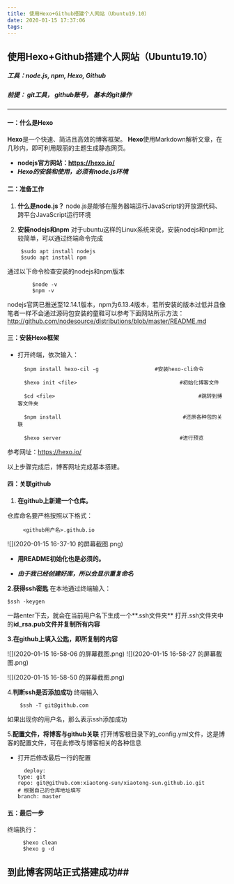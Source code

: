```yaml
---
title: 使用Hexo+Github搭建个人网站（Ubuntu19.10）
date: 2020-01-15 17:37:06
tags:
---
```

## 使用Hexo+Github搭建个人网站（Ubuntu19.10）
##### 工具：node.js, npm, Hexo, Github
##### 前提： git工具， github账号， 基本的git操作
---
#### 一：什么是Hexo
**Hexo**是一个快速、简洁且高效的博客框架。 **Hexo**使用Markdown解析文章，在几秒内，即可利用靓丽的主题生成静态网页。
+ **nodejs官方网站：https://hexo.io/**
+ ***Hexo的安装和使用，必须有node.js环境***

#### 二：准备工作
1. **什么是node.js？**
node.js是能够在服务器端运行JavaScript的开放源代码、跨平台JavaScript运行环境
2. **安装nodejs和npm**
对于ubuntu这样的Linux系统来说，安装nodejs和npm比较简单，可以通过终端命令完成


        $sudo apt install nodejs
        $sudo apt install npm
        
通过以下命令检查安装的nodejs和npm版本

            $node -v
            $npm -v
        
nodejs官网已推送至12.14.1版本，npm为6.13.4版本，若所安装的版本过低并且像笔者一样不会通过源码包安装的童鞋可以参考下面网站所示方法：http://github.com/nodesource/distributions/blob/master/README.md

#### 三：安装Hexo框架
+ 打开终端，依次输入：


        $npm install hexo-cil -g                  #安装hexo-cli命令
        
        $hexo init <file>                                 #初始化博客文件
        
        $cd <file>                                              #跳转到博客文件夹
        
        $npm install                                       #还原各种包的关联
        
        $hexo server                                      #进行预览
 参考网址：https://hexo.io/
 
 以上步骤完成后，博客网址完成基本搭建。
 

 #### 四：关联github
 1. **在github上新建一个仓库。**
 
 仓库命名要严格按照以下格式：
 
 
         <github用户名>.github.io

![](2020-01-15 16-37-10 的屏幕截图.png)
+ **用README初始化也是必须的。**

+  ***由于我已经创建好库，所以会显示重复命名***

**2.获得ssh密匙**
  在本地通过终端输入：
  
  
  
    $ssh -keygen
    
一路enter下去，就会在当前用户名下生成一个**.ssh文件夹**
打开.ssh文件夹中的**id_rsa.pub文件并复制所有内容**


**3.在github上填入公匙，即所复制的内容**

 ![](2020-01-15 16-58-06 的屏幕截图.png)
  ![](2020-01-15 16-58-27 的屏幕截图.png)

![](2020-01-15 16-58-50 的屏幕截图.png)

4.**判断ssh是否添加成功**
终端输入


         
        $ssh -T git@github.com
        
如果出现你的用户名，那么表示ssh添加成功

5.**配置文件，将博客与github关联**
打开博客根目录下的_config.yml文件，这是博客的配置文件，可在此修改与博客相关的各种信息
+ 打开后修改最后一行的配置


        deploy:
      type: git
      repo: git@github.com:xiaotong-sun/xiaotong-sun.github.io.git        # 根据自己的仓库地址填写
      branch: master
 
 
 #### 五：最后一步
 终端执行：
 
         $hexo clean
         $hexo g -d   
         
## 到此博客网站正式搭建成功##
